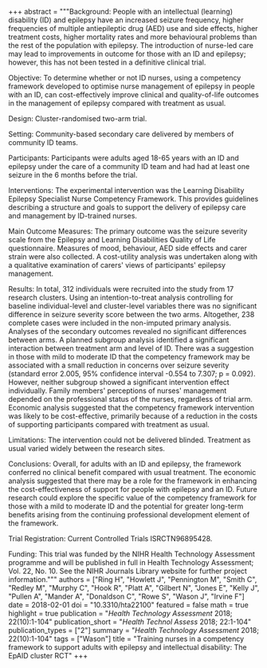 +++
abstract = """Background: People with an intellectual (learning) disability (ID) and epilepsy have an increased seizure frequency, higher frequencies of multiple antiepileptic drug (AED) use and side effects, higher treatment costs, higher mortality rates and more behavioural problems than the rest of the population with epilepsy. The introduction of nurse-led care may lead to improvements in outcome for those with an ID and epilepsy; however, this has not been tested in a definitive clinical trial.

Objective: To determine whether or not ID nurses, using a competency framework developed to optimise nurse management of epilepsy in people with an ID, can cost-effectively improve clinical and quality-of-life outcomes in the management of epilepsy compared with treatment as usual.

Design: Cluster-randomised two-arm trial.

Setting: Community-based secondary care delivered by members of community ID teams.

Participants: Participants were adults aged 18-65 years with an ID and epilepsy under the care of a community ID team and had had at least one seizure in the 6 months before the trial. 

Interventions: The experimental intervention was the Learning Disability Epilepsy Specialist Nurse Competency Framework. This provides guidelines describing a structure and goals to support the delivery of epilepsy care and management by ID-trained nurses.

Main Outcome Measures: The primary outcome was the seizure severity scale from the Epilepsy and Learning Disabilities Quality of Life questionnaire. Measures of mood, behaviour, AED side effects and carer strain were also collected. A cost-utility analysis was undertaken along with a qualitative examination of carers' views of participants' epilepsy management.

Results: In total, 312 individuals were recruited into the study from 17 research clusters. Using an intention-to-treat analysis controlling for baseline individual-level and cluster-level variables there was no significant difference in seizure severity score between the two arms. Altogether, 238 complete cases were included in the non-imputed primary analysis. Analyses of the secondary outcomes revealed no significant differences between arms. A planned subgroup analysis identified a significant interaction between treatment arm and level of ID. There was a suggestion in those with mild to moderate ID that the competency framework may be associated with a small reduction in concerns over seizure severity (standard error 2.005, 95% confidence interval -0.554 to 7.307; p = 0.092). However, neither subgroup showed a significant intervention effect individually. Family members' perceptions of nurses' management depended on the professional status of the nurses, regardless of trial arm. Economic analysis suggested that the competency framework intervention was likely to be cost-effective, primarily because of a reduction in the costs of supporting participants compared with treatment as usual. 

Limitations: The intervention could not be delivered blinded. Treatment as usual varied widely between the research sites.

Conclusions: Overall, for adults with an ID and epilepsy, the framework conferred no clinical benefit compared with usual treatment. The economic analysis suggested that there may be a role for the framework in enhancing the cost-effectiveness of support for people with epilepsy and an ID. Future research could explore the specific value of the competency framework for those with a mild to moderate ID and the potential for greater long-term benefits arising from the continuing professional development element of the framework.

Trial Registration: Current Controlled Trials ISRCTN96895428.

Funding: This trial was funded by the NIHR Health Technology Assessment programme and will be published in full in Health Technology Assessment; Vol. 22, No. 10. See the NIHR Journals Library website for further project information."""
authors = ["Ring H", "Howlett J", "Pennington M", "Smith C", "Redley M", "Murphy C", "Hook R", "Platt A", "Gilbert N", "Jones E", "Kelly J", "Pullen A", "Mander A", "Donaldson C", "Rowe S", "Wason J", "Irvine F"]
date = 2018-02-01
doi = "10.3310/hta22100"
featured = false
math = true
highlight = true
publication = "*Health Technology Assessment* 2018; 22(10):1-104"
publication_short = "*Health Technol Assess* 2018; 22:1-104"
publication_types = ["2"]
summary = "*Health Technology Assessment* 2018; 22(10):1-104"
tags = ["Wason"]
title = "Training nurses in a competency framework to support adults with epilepsy and intellectual disability: The EpAID cluster RCT"
+++

